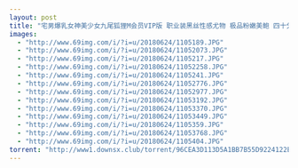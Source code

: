 ```yaml
---
layout: post
title: "宅男爆乳女神美少女九尾狐狸M会员VIP版 职业装黑丝性感尤物 极品粉嫩美鲍 四十分钟振动棒自慰 高清完整版"
images:
  - "http://www.69img.com/i/?i=u/20180624/1105189.JPG"
  - "http://www.69img.com/i/?i=u/20180624/11052073.JPG"
  - "http://www.69img.com/i/?i=u/20180624/1105217.JPG"
  - "http://www.69img.com/i/?i=u/20180624/11052258.JPG"
  - "http://www.69img.com/i/?i=u/20180624/1105241.JPG"
  - "http://www.69img.com/i/?i=u/20180624/11052776.JPG"
  - "http://www.69img.com/i/?i=u/20180624/11052977.JPG"
  - "http://www.69img.com/i/?i=u/20180624/11053192.JPG"
  - "http://www.69img.com/i/?i=u/20180624/11053370.JPG"
  - "http://www.69img.com/i/?i=u/20180624/11053449.JPG"
  - "http://www.69img.com/i/?i=u/20180624/1105359.JPG"
  - "http://www.69img.com/i/?i=u/20180624/11053768.JPG"
  - "http://www.69img.com/i/?i=u/20180624/1105404.JPG"
torrent: "http://www1.downsx.club/torrent/96CEA3D113D5A1BB7B55D9224122EA016BD82E87"
---
```

